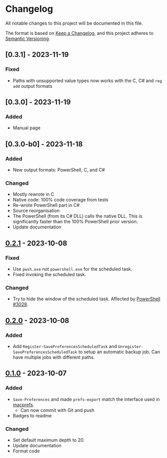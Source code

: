 # Changelog

All notable changes to this project will be documented in this file.

The format is based on [Keep a Changelog](https://keepachangelog.com/en/1.0.0/), and this project
adheres to [Semantic Versioning](https://semver.org/spec/v2.0.0.html).

## [0.3.1] - 2023-11-19

### Fixed

- Paths with unsupported value types now works with the C, C# and `reg add` output formats

## [0.3.0] - 2023-11-19

### Added

- Manual page

## [0.3.0-b0] - 2023-11-18

### Added

- New output formats: PowerShell, C, and C#

### Changed

- Mostly rewrote in C
- Native code: 100% code coverage from tests
- Re-wrote PowerShell part in C#
- Source reorganisation
- The PowerShell (from its C# DLL) calls the native DLL. This is significantly faster than the
  100% PowerShell prior version.
- Update documentation

## [0.2.1] - 2023-10-08

### Fixed

- Use `pwsh.exe` not `powershell.exe` for the scheduled task.
- Fixed invoking the scheduled task.

### Changed

- Try to hide the window of the scheduled task. Affected by
  [PowerShell #3028](https://github.com/PowerShell/PowerShell/issues/3028).

## [0.2.0] - 2023-10-08

### Added

- Add `Register-SavePreferencesScheduledTask` and `Unregister-SavePreferencesScheduledTask` to
  setup an automatic backup job. Can have multiple jobs with different paths.

## [0.1.0] - 2023-10-07

### Added

- `Save-Preferences` and made `prefs-export` match the interface used in
  [macprefs](https://github.com/Tatsh/macprefs).
  - Can now commit with Git and push
- Badges to readme

### Changed

- Set default maximum depth to 20.
- Update documentation
- Format code

[0.2.1]: https://github.com/Tatsh/winprefs/compare/v0.2.1...HEAD
[0.2.0]: https://github.com/Tatsh/winprefs/compare/v0.1.0...HEAD
[0.1.0]: https://github.com/Tatsh/winprefs/compare/v0.0.2...v0.1.0

